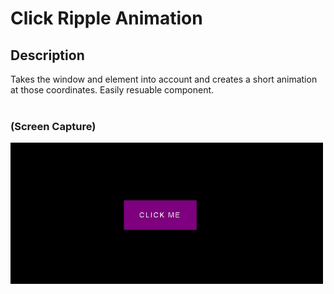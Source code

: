 # Click Ripple Animation

## Description
Takes the window and element into account and creates a short animation at those coordinates. Easily resuable component.
<br>
<br>

### (Screen Capture)
![Screenshot_Click Ripple Animation](./assets/p20_screencap.gif)